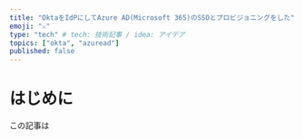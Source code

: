 ```yaml
---
title: "OktaをIdPにしてAzure AD(Microsoft 365)のSSOとプロビジョニングをした"
emoji: "⚔️"
type: "tech" # tech: 技術記事 / idea: アイデア
topics: ["okta", "azuread"]
published: false
---
```

# はじめに
この記事は